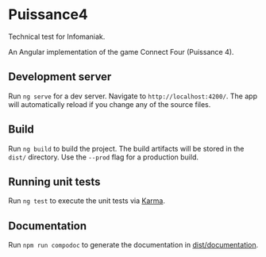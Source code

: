 # Puissance4

Technical test for Infomaniak.

An Angular implementation of the game Connect Four (Puissance 4).

## Development server

Run `ng serve` for a dev server. Navigate to `http://localhost:4200/`. The app will automatically reload if you change any of the source files.


## Build

Run `ng build` to build the project. The build artifacts will be stored in the `dist/` directory. Use the `--prod` flag for a production build.

## Running unit tests

Run `ng test` to execute the unit tests via [Karma](https://karma-runner.github.io).

## Documentation

Run `npm run compodoc` to generate the documentation in [dist/documentation](./dist/documentation).
